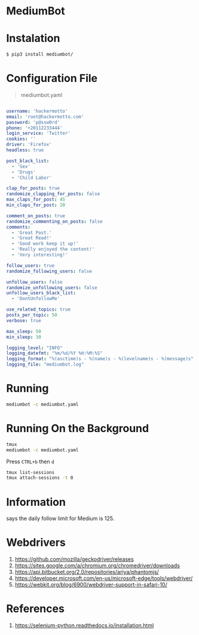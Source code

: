 
# MediumBot

# Instalation
```sh
$ pip3 install mediumbot/
```

# Configuration File
> mediumbot.yaml
```yaml

username: 'hackermotto'
email: 'root@hackermotto.com'
password: 'p@ssw0rd'
phone: '+20112233444'
login_service: 'Twitter'
cookies: ''
driver: 'Firefox'
headless: true

post_black_list:
  - 'Sex'
  - 'Drugs'
  - 'Child Labor'

clap_for_posts: true
randomize_clapping_for_posts: false
max_claps_for_post: 45
min_claps_for_post: 20

comment_on_posts: true
randomize_commenting_on_posts: false
comments: 
  - 'Great Post.'
  - 'Great Read!'
  - 'Good work keep it up!'
  - 'Really enjoyed the content!'
  - 'Very interesting!'

follow_users: true
randomize_following_users: false

unfollow_users: false
randomize_unfollowing_users: false
unfollow_users_black_list: 
  - 'DontUnfollowMe'

use_related_topics: true
posts_per_topic: 50
verbose: true

max_sleep: 50
min_sleep: 30

logging_level: "INFO"
logging_datefmt: "%m/%d/%Y %H:%M:%S"
logging_format: "%(asctime)s - %(name)s - %(levelname)s - %(message)s"
logging_file: "mediumbot.log"

```

# Running
```sh
mediumbot -c mediumbot.yaml
```

# Running On the Background
```sh
tmux
mediumbot -c mediumbot.yaml
```

Press `CTRL+b` then `d`

```sh
tmux list-sessions
tmux attach-sessions -t 0

```

# Information

says the daily follow limit for Medium is 125.

# Webdrivers
1. https://github.com/mozilla/geckodriver/releases
2. https://sites.google.com/a/chromium.org/chromedriver/downloads
3. https://api.bitbucket.org/2.0/repositories/ariya/phantomjs/
4. https://developer.microsoft.com/en-us/microsoft-edge/tools/webdriver/
5. https://webkit.org/blog/6900/webdriver-support-in-safari-10/

# References
1. https://selenium-python.readthedocs.io/installation.html